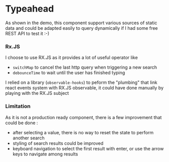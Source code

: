 # Typeahead

As shown in the demo, this component support various sources of static data and could be adapted easily to query dynamically if I had some free REST API to test it :-)

### Rx.JS

I choose to use RX.JS as it provides a lot of useful operator like 
- `switchMap` to cancel the last http query when triggering a new search
- `debounceTime` to wait until the user has finished typing 

I relied on a library (`observable-hooks`) to peform the "plumbing" that link react events system with RX.JS observable, it could have done manually by playing with the RX.JS subject

### Limitation

As it is not a production ready component, there is a few improvement that could be done : 
- after selecting a value, there is no way to reset the state to perform another search
- styling of search results could be improved
- keyboard navigation to select the first result with enter, or use the arrow keys to navigate among results


